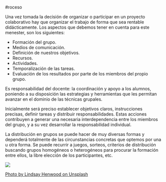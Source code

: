 #roceso

Una vez tomada la decisión de organizar o participar en un proyecto colaborativo hay que organizar el trabajo de forma que sea rentable didácticamente.
Los aspectos que debemos tener en cuenta para este menester, son los siguientes:
- Formación del grupo.
- Medios de comunicación.
- Definición de nuestros objetivos.
- Recursos.
- Actividades.
- Temporalización de las tareas.
- Evaluación de los resultados por parte de los miembros del propio grupo.

Es responsabilidad del docente: la coordinación y apoyo a los alumnos, poniendo a su disposición las estrategias y herramientas que les permitan avanzar en el dominio de las técnicas grupales.

Inicialmente será preciso establecer objetivos claros, instrucciones precisas, definir tareas y distribuir responsabilidades. Estas acciones contribuyen a generar una necesaria interdependencia entre los miembros del grupo, y a su vez desarrollar la responsabilidad individual.

La distribución en grupos se puede hacer de muy diversas formas y dependerá totalmente de las circunstancias concretas que optemos por una u otra forma. Se puede recurrir a juegos, sorteos, criterios de distribución buscando grupos homogéneos o heterogéneos para procurar la formación entre ellos, la libre elección de los participantes, etc.

![](https://images.unsplash.com/photo-1448387473223-5c37445527e7?ixlib=rb-1.2.1&ixid=eyJhcHBfaWQiOjEyMDd9&auto=format&fit=crop&w=400&q=60)

[Photo by Lindsay Henwood on Unsplash](https://unsplash.com/@lindsayhenwood?utm_source=unsplash&utm_medium=referral&utm_content=creditCopyText)